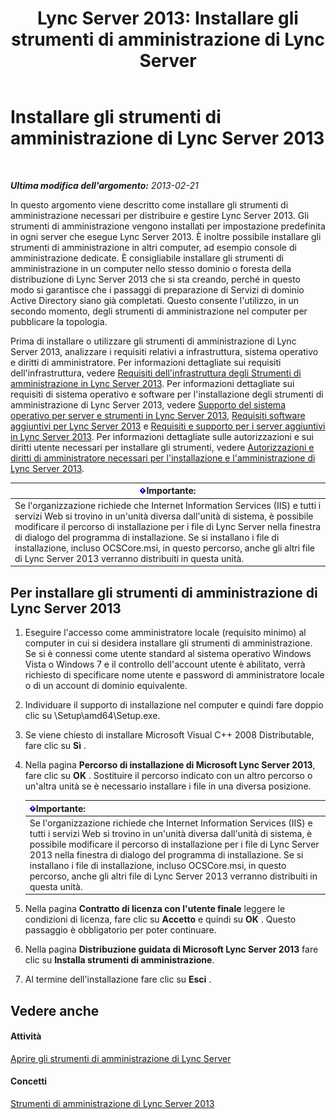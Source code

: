 ﻿---
title: 'Lync Server 2013: Installare gli strumenti di amministrazione di Lync Server'
TOCTitle: Installare gli strumenti di amministrazione di Lync Server
ms:assetid: 842b85e4-2eeb-464f-b1c1-ceb8cc04f8d5
ms:mtpsurl: https://technet.microsoft.com/it-it/library/Gg398665(v=OCS.15)
ms:contentKeyID: 49301181
ms.date: 08/24/2015
mtps_version: v=OCS.15
ms.translationtype: HT
---

# Installare gli strumenti di amministrazione di Lync Server 2013

 

_**Ultima modifica dell'argomento:** 2013-02-21_

In questo argomento viene descritto come installare gli strumenti di amministrazione necessari per distribuire e gestire Lync Server 2013. Gli strumenti di amministrazione vengono installati per impostazione predefinita in ogni server che esegue Lync Server 2013. È inoltre possibile installare gli strumenti di amministrazione in altri computer, ad esempio console di amministrazione dedicate. È consigliabile installare gli strumenti di amministrazione in un computer nello stesso dominio o foresta della distribuzione di Lync Server 2013 che si sta creando, perché in questo modo si garantisce che i passaggi di preparazione di Servizi di dominio Active Directory siano già completati. Questo consente l'utilizzo, in un secondo momento, degli strumenti di amministrazione nel computer per pubblicare la topologia.

Prima di installare o utilizzare gli strumenti di amministrazione di Lync Server 2013, analizzare i requisiti relativi a infrastruttura, sistema operativo e diritti di amministratore. Per informazioni dettagliate sui requisiti dell'infrastruttura, vedere [Requisiti dell'infrastruttura degli Strumenti di amministrazione in Lync Server 2013](lync-server-2013-administrative-tools-infrastructure-requirements.md). Per informazioni dettagliate sui requisiti di sistema operativo e software per l'installazione degli strumenti di amministrazione di Lync Server 2013, vedere [Supporto del sistema operativo per server e strumenti in Lync Server 2013](lync-server-2013-server-and-tools-operating-system-support.md), [Requisiti software aggiuntivi per Lync Server 2013](lync-server-2013-additional-software-requirements.md) e [Requisiti e supporto per i server aggiuntivi in Lync Server 2013](lync-server-2013-additional-server-support-and-requirements.md). Per informazioni dettagliate sulle autorizzazioni e sui diritti utente necessari per installare gli strumenti, vedere [Autorizzazioni e diritti di amministratore necessari per l'installazione e l'amministrazione di Lync Server 2013](lync-server-2013-administrator-rights-and-permissions-required-for-setup-and-administration.md).

<table>
<thead>
<tr class="header">
<th><img src="images/Gg412908.important(OCS.15).gif" title="important" alt="important" />Importante:</th>
</tr>
</thead>
<tbody>
<tr class="odd">
<td>Se l'organizzazione richiede che Internet Information Services (IIS) e tutti i servizi Web si trovino in un'unità diversa dall'unità di sistema, è possibile modificare il percorso di installazione per i file di Lync Server nella finestra di dialogo del programma di installazione. Se si installano i file di installazione, incluso OCSCore.msi, in questo percorso, anche gli altri file di Lync Server 2013 verranno distribuiti in questa unità.</td>
</tr>
</tbody>
</table>


## Per installare gli strumenti di amministrazione di Lync Server 2013

1.  Eseguire l'accesso come amministratore locale (requisito minimo) al computer in cui si desidera installare gli strumenti di amministrazione. Se si è connessi come utente standard al sistema operativo Windows Vista o Windows 7 e il controllo dell'account utente è abilitato, verrà richiesto di specificare nome utente e password di amministratore locale o di un account di dominio equivalente.

2.  Individuare il supporto di installazione nel computer e quindi fare doppio clic su \\Setup\\amd64\\Setup.exe.

3.  Se viene chiesto di installare Microsoft Visual C++ 2008 Distributable, fare clic su **Sì** .

4.  Nella pagina **Percorso di installazione di Microsoft Lync Server 2013**, fare clic su **OK** . Sostituire il percorso indicato con un altro percorso o un'altra unità se è necessario installare i file in una diversa posizione.
    
    <table>
    <thead>
    <tr class="header">
    <th><img src="images/Gg412908.important(OCS.15).gif" title="important" alt="important" />Importante:</th>
    </tr>
    </thead>
    <tbody>
    <tr class="odd">
    <td>Se l'organizzazione richiede che Internet Information Services (IIS) e tutti i servizi Web si trovino in un'unità diversa dall'unità di sistema, è possibile modificare il percorso di installazione per i file di Lync Server 2013 nella finestra di dialogo del programma di installazione. Se si installano i file di installazione, incluso OCSCore.msi, in questo percorso, anche gli altri file di Lync Server 2013 verranno distribuiti in questa unità.</td>
    </tr>
    </tbody>
    </table>


5.  Nella pagina **Contratto di licenza con l'utente finale** leggere le condizioni di licenza, fare clic su **Accetto** e quindi su **OK** . Questo passaggio è obbligatorio per poter continuare.

6.  Nella pagina **Distribuzione guidata di Microsoft Lync Server 2013** fare clic su **Installa strumenti di amministrazione**.

7.  Al termine dell'installazione fare clic su **Esci** .

## Vedere anche

#### Attività

[Aprire gli strumenti di amministrazione di Lync Server](lync-server-2013-open-lync-server-administrative-tools.md)  

#### Concetti

[Strumenti di amministrazione di Lync Server 2013](lync-server-2013-lync-server-administrative-tools.md)

